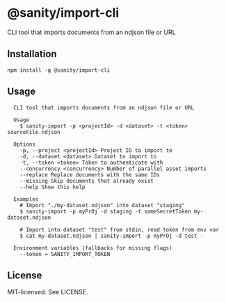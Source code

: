 # @sanity/import-cli

CLI tool that imports documents from an ndjson file or URL

## Installation

```
npm install -g @sanity/import-cli
```

## Usage

```
  CLI tool that imports documents from an ndjson file or URL

  Usage
    $ sanity-import -p <projectId> -d <dataset> -t <token> sourceFile.ndjson

  Options
    -p, --project <projectId> Project ID to import to
    -d, --dataset <dataset> Dataset to import to
    -t, --token <token> Token to authenticate with
    --concurrency <concurrency> Number of parallel asset imports
    --replace Replace documents with the same IDs
    --missing Skip documents that already exist
    --help Show this help

  Examples
    # Import "./my-dataset.ndjson" into dataset "staging"
    $ sanity-import -p myPrOj -d staging -t someSecretToken my-dataset.ndjson

    # Import into dataset "test" from stdin, read token from env var
    $ cat my-dataset.ndjson | sanity-import -p myPrOj -d test -

  Environment variables (fallbacks for missing flags)
    --token = SANITY_IMPORT_TOKEN
```

## License

MIT-licensed. See LICENSE.
